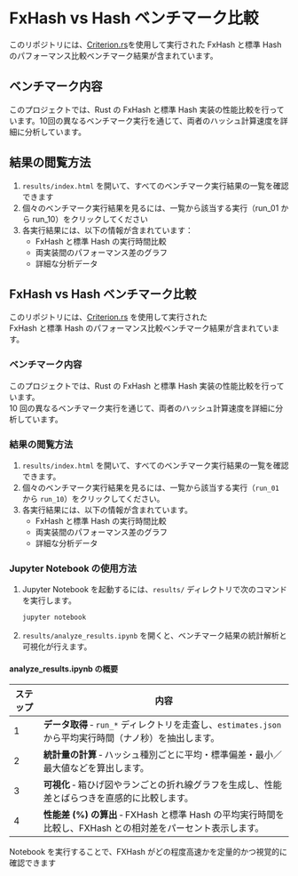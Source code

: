 # FxHash vs Hash ベンチマーク比較

このリポジトリには、[Criterion.rs](https://github.com/bheisler/criterion.rs)を使用して実行された FxHash と標準 Hash
のパフォーマンス比較ベンチマーク結果が含まれています。

## ベンチマーク内容

このプロジェクトでは、Rust の FxHash と標準 Hash 実装の性能比較を行っています。10回の異なるベンチマーク実行を通じて、両者のハッシュ計算速度を詳細に分析しています。

## 結果の閲覧方法

1. `results/index.html` を開いて、すべてのベンチマーク実行結果の一覧を確認できます
2. 個々のベンチマーク実行結果を見るには、一覧から該当する実行（run_01 から run_10）をクリックしてください
3. 各実行結果には、以下の情報が含まれています：
    - FxHash と標準 Hash の実行時間比較
    - 両実装間のパフォーマンス差のグラフ
    - 詳細な分析データ

## FxHash vs Hash ベンチマーク比較

このリポジトリには、[Criterion.rs](https://github.com/bheisler/criterion.rs) を使用して実行された  
FxHash と標準 Hash のパフォーマンス比較ベンチマーク結果が含まれています。

### ベンチマーク内容

このプロジェクトでは、Rust の FxHash と標準 Hash 実装の性能比較を行っています。  
10 回の異なるベンチマーク実行を通じて、両者のハッシュ計算速度を詳細に分析しています。

### 結果の閲覧方法

1. `results/index.html` を開いて、すべてのベンチマーク実行結果の一覧を確認できます。  
2. 個々のベンチマーク実行結果を見るには、一覧から該当する実行（`run_01` から `run_10`）をクリックしてください。  
3. 各実行結果には、以下の情報が含まれています。  
   - FxHash と標準 Hash の実行時間比較  
   - 両実装間のパフォーマンス差のグラフ  
   - 詳細な分析データ  

### Jupyter Notebook の使用方法

1. Jupyter Notebook を起動するには、`results/` ディレクトリで次のコマンドを実行します。

   ```bash
   jupyter notebook
   ```

2. `results/analyze_results.ipynb` を開くと、ベンチマーク結果の統計解析と可視化が行えます。  

#### analyze_results.ipynb の概要

| ステップ | 内容 |
| --- | --- |
| 1 | **データ取得** ‑ `run_*` ディレクトリを走査し、`estimates.json` から平均実行時間（ナノ秒）を抽出します。 |
| 2 | **統計量の計算** ‑ ハッシュ種別ごとに平均・標準偏差・最小／最大値などを算出します。 |
| 3 | **可視化** ‑ 箱ひげ図やランごとの折れ線グラフを生成し、性能差とばらつきを直感的に比較します。 |
| 4 | **性能差 (%) の算出** ‑ FXHash と標準 Hash の平均実行時間を比較し、FXHash との相対差をパーセント表示します。 |

Notebook を実行することで、FXHash がどの程度高速かを定量的かつ視覚的に確認できます
